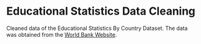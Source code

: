 # Educational Statistics Data Cleaning
Cleaned data of the Educational Statistics By Country Dataset. The data was obtained from the [World Bank Website](https://datacatalog.worldbank.org/dataset/education-statistics).
